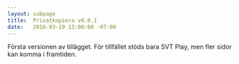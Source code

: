 ```yaml
---
layout: subpage
title:  Privatkopiera v0.0.1
date:   2016-03-19 13:00:00 -07:00
---
```

Första versionen av tillägget. För tillfället stöds bara SVT Play, men fler sidor kan komma i framtiden.

